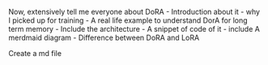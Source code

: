 Now, extensively tell me everyone about DoRA - Introduction about it - why I picked up for training - A real life example to understand DorA for long term memory - Include the architecture - A snippet of code of it - include A merdmaid diagram - Difference between DoRA and LoRA


Create a md file